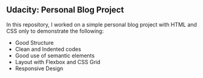 ## Udacity: Personal Blog Project
In this repository, I worked on a simple personal blog project with HTML and CSS only to demonstrate the following:
- Good Structure
- Clean and Indented codes
- Good use of semantic elements
- Layout with Flexbox and CSS Grid
- Responsive Design